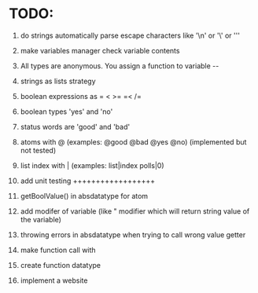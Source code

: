 # TODO:

1. do strings automatically parse escape characters like '\n' or '\\' or '\''

2. make variables manager check variable contents

3. All types are anonymous. You assign a function to variable --

4. strings as lists strategy

5. boolean expressions as = < >= =< /=

6. boolean types 'yes' and 'no'

7. status words are 'good' and 'bad'

8. atoms with @ (examples: @good @bad @yes @no) (implemented but not tested)

9. list index with | (examples: list|index polls|0)

10. add unit testing ++++++++++++++++++

11. getBoolValue() in absdatatype for atom

12. add modifer of variable (like " modifier which will return string value of the variable)

13. throwing errors in absdatatype when trying to call wrong value getter

14. make function call with

15. create function datatype

16. implement a website
